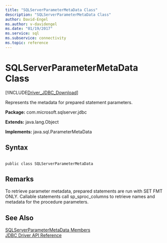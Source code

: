 ```yaml
---
title: "SQLServerParameterMetaData Class"
description: "SQLServerParameterMetaData Class"
author: David-Engel
ms.author: v-davidengel
ms.date: "01/19/2017"
ms.service: sql
ms.subservice: connectivity
ms.topic: reference
---
```

# SQLServerParameterMetaData Class
[!INCLUDE[Driver_JDBC_Download](../../../includes/driver_jdbc_download.md)]

  Represents the metadata for prepared statement parameters.  
  
 **Package:** com.microsoft.sqlserver.jdbc  
  
 **Extends:** java.lang.Object  
  
 **Implements:** java.sql.ParameterMetaData  
  
## Syntax  
  
```  
  
public class SQLServerParameterMetaData  
```  
  
## Remarks  
 To retrieve parameter metadata, prepared statements are run with SET FMT ONLY. Callable statements call sp_sproc_columns to retrieve names and metadata for the procedure parameters.  
  
## See Also  
 [SQLServerParameterMetaData Members](../../../connect/jdbc/reference/sqlserverparametermetadata-members.md)   
 [JDBC Driver API Reference](../../../connect/jdbc/reference/jdbc-driver-api-reference.md)  
  
  
